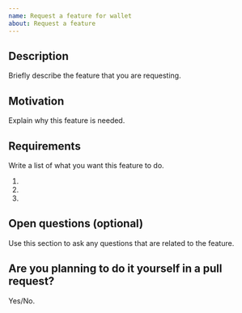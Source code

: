 ```yaml
---
name: Request a feature for wallet
about: Request a feature
---
```


## Description

Briefly describe the feature that you are requesting.

## Motivation

Explain why this feature is needed.

## Requirements

Write a list of what you want this feature to do.

1.
2.
3.

## Open questions (optional)

Use this section to ask any questions that are related to the feature.

## Are you planning to do it yourself in a pull request?

Yes/No.
